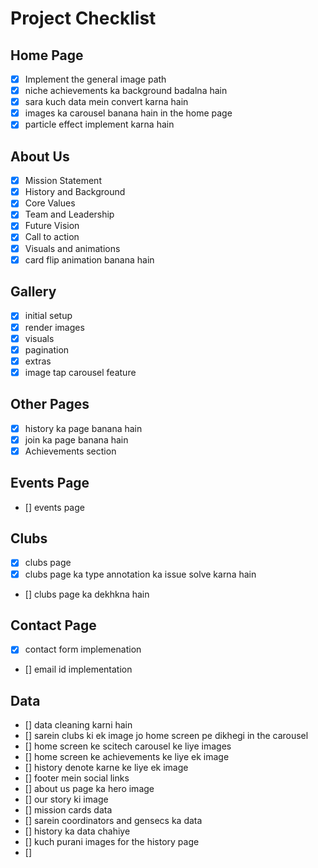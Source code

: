 # Project Checklist

## Home Page
- [X] Implement the general image path 
- [x] niche achievements ka background badalna hain
- [x] sara kuch data mein convert karna hain
- [x] images ka carousel banana hain in the home page
- [x] particle effect implement karna hain

## About Us
- [x] Mission Statement 
- [x] History and Background 
- [x] Core Values 
- [x] Team and Leadership
- [x] Future Vision 
- [x] Call to action
- [x] Visuals and animations
- [x] card flip animation banana hain

## Gallery
- [x] initial setup 
- [x] render images
- [x] visuals 
- [x] pagination
- [x] extras
- [x] image tap carousel feature

## Other Pages
- [x] history ka page banana hain
- [x] join ka page banana hain
- [x] Achievements section

## Events Page 
- [] events page


## Clubs
- [x] clubs page
- [x] clubs page ka type annotation ka issue solve karna hain
- [] clubs page ka dekhkna hain


## Contact Page 
- [x] contact form implemenation
- [] email id implementation 


## Data
- [] data cleaning karni hain
- [] sarein clubs ki ek image jo home screen pe dikhegi in the carousel 
- [] home screen ke scitech carousel ke liye images
- [] home screen ke achievements ke liye ek image 
- [] history denote karne ke liye ek image
- [] footer mein social links
- [] about us page ka hero image 
- [] our story ki image 
- [] mission cards data
- [] sarein coordinators and gensecs ka data 
- [] history ka data chahiye 
- [] kuch purani images for the history page 
- [] 




